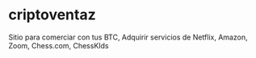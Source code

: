 # criptoventaz
Sitio para comerciar con tus BTC, Adquirir servicios de Netflix, Amazon, Zoom, Chess.com, ChessKIds
